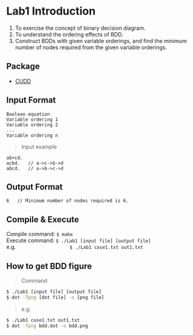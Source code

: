 # Lab1 Introduction
1. To exercise the concept of binary decision diagram. 
2. To understand the ordering effects of BDD. 
3. Construct BDDs with given variable orderings, and find the minimum  number of nodes required from the given variable orderings. 

## Package
* [CUDD](<https://gist.github.com/ytakata69/ddfae0e2c1ebc7cd92fc2805dedf3037>)

## Input Format
```
Boolean equation
Variable ordering 1
Variable ordering 2
...
Variable ordering n
```

> Input example
```
ab+cd.
acbd.   // a->c->b->d
abcd.   // a->b->c->d
```

## Output Format
```
6   // Minimum number of nodes required is 6.
```

## Compile & Execute
Compile command: `$ make` \
Execute command: `$ ./Lab1 [input file] [output file]` \
e.g.&ensp; &ensp; &ensp; &ensp; &ensp; &ensp; &ensp; &ensp; &ensp; &ensp; &ensp; &ensp; &ensp; `$ ./Lab1 case1.txt out1.txt`

## How to get BDD figure
> Command
```bash
$ ./Lab1 [input file] [output file]
$ dot -Tpng [dot file] -o [png file]
```

> e.g.
```bash
$ ./Lab1 case1.txt out1.txt
$ dot -Tpng bdd.dot -o bdd.png
```
